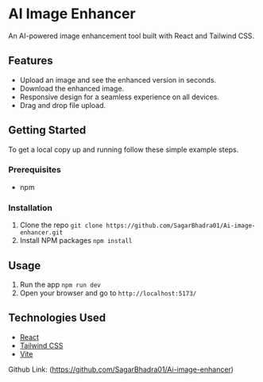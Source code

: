 # AI Image Enhancer

An AI-powered image enhancement tool built with React and Tailwind CSS.

## Features

- Upload an image and see the enhanced version in seconds.
- Download the enhanced image.
- Responsive design for a seamless experience on all devices.
- Drag and drop file upload.

## Getting Started

To get a local copy up and running follow these simple example steps.

### Prerequisites

- npm

### Installation

1. Clone the repo
   ```git clone https://github.com/SagarBhadra01/Ai-image-enhancer.git```
2. Install NPM packages
   ```npm install```

## Usage

1. Run the app
   ```npm run dev```
2. Open your browser and go to `http://localhost:5173/`

## Technologies Used

- [React](https://reactjs.org/)
- [Tailwind CSS](https://tailwindcss.com/)
- [Vite](https://vitejs.dev/)


Github Link: (https://github.com/SagarBhadra01/Ai-image-enhancer)